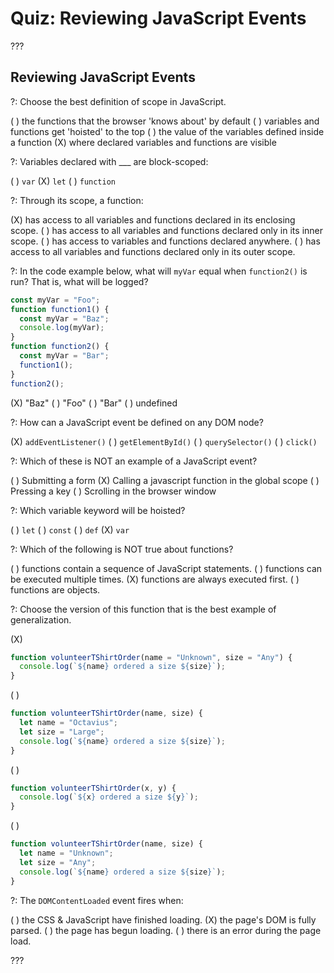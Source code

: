 # Quiz: Reviewing JavaScript Events

???

## Reviewing JavaScript Events

?: Choose the best definition of scope in JavaScript.

( ) the functions that the browser 'knows about' by default ( ) variables and functions get 'hoisted' to the top ( ) the value of the variables defined inside a function (X) where declared variables and functions are visible

?: Variables declared with \_\_\_ are block-scoped:

( ) `var` (X) `let` ( ) `function`

?: Through its scope, a function:

(X) has access to all variables and functions declared in its enclosing scope. ( ) has access to all variables and functions declared only in its inner scope. ( ) has access to variables and functions declared anywhere. ( ) has access to all variables and functions declared only in its outer scope.

?: In the code example below, what will `myVar` equal when `function2()` is run? That is, what will be logged?

```javascript
const myVar = "Foo";
function function1() {
  const myVar = "Baz";
  console.log(myVar);
}
function function2() {
  const myVar = "Bar";
  function1();
}
function2();
```

(X) "Baz" ( ) "Foo" ( ) "Bar" ( ) undefined

?: How can a JavaScript event be defined on any DOM node?

(X) `addEventListener()` ( ) `getElementById()` ( ) `querySelector()` ( ) `click()`

?: Which of these is NOT an example of a JavaScript event?

( ) Submitting a form
(X) Calling a javascript function in the global scope
( ) Pressing a key
( ) Scrolling in the browser window

?: Which variable keyword will be hoisted?

( ) `let` ( ) `const` ( ) `def` (X) `var`

?: Which of the following is NOT true about functions?

( ) functions contain a sequence of JavaScript statements.
( ) functions can be executed multiple times.
(X) functions are always executed first.
( ) functions are objects.

?: Choose the version of this function that is the best example of generalization.

(X)

```javascript
function volunteerTShirtOrder(name = "Unknown", size = "Any") {
  console.log(`${name} ordered a size ${size}`);
}
```

( )

```javascript
function volunteerTShirtOrder(name, size) {
  let name = "Octavius";
  let size = "Large";
  console.log(`${name} ordered a size ${size}`);
}
```

( )

```javascript
function volunteerTShirtOrder(x, y) {
  console.log(`${x} ordered a size ${y}`);
}
```

( )

```javascript
function volunteerTShirtOrder(name, size) {
  let name = "Unknown";
  let size = "Any";
  console.log(`${name} ordered a size ${size}`);
}
```

?: The `DOMContentLoaded` event fires when:

( ) the CSS & JavaScript have finished loading. (X) the page's DOM is fully parsed. ( ) the page has begun loading. ( ) there is an error during the page load.

???
